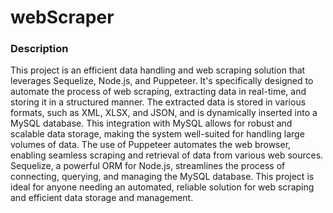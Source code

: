 # webScraper

### Description

This project is an efficient data handling and web scraping solution that leverages Sequelize, Node.js, and Puppeteer. It's specifically designed to automate the process of web scraping, extracting data in real-time, and storing it in a structured manner. The extracted data is stored in various formats, such as XML, XLSX, and JSON, and is dynamically inserted into a MySQL database. This integration with MySQL allows for robust and scalable data storage, making the system well-suited for handling large volumes of data. The use of Puppeteer automates the web browser, enabling seamless scraping and retrieval of data from various web sources. Sequelize, a powerful ORM for Node.js, streamlines the process of connecting, querying, and managing the MySQL database. This project is ideal for anyone needing an automated, reliable solution for web scraping and efficient data storage and management.
